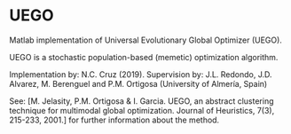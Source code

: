 # UEGO
Matlab implementation of Universal Evolutionary Global Optimizer (UEGO).

UEGO is a stochastic population-based (memetic) optimization algorithm.

Implementation by: N.C. Cruz (2019). Supervision by: J.L. Redondo, J.D. Alvarez, M. Berenguel and P.M. Ortigosa (University of Almería, Spain)

See: \[M. Jelasity, P.M. Ortigosa & I. Garcia. UEGO, an abstract clustering technique for multimodal global optimization. Journal of Heuristics, 7(3), 215-233, 2001.\] for further information about the method.
